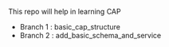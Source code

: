 This repo will help in learning CAP 

* Branch 1 : basic_cap_structure
* Branch 2 : add_basic_schema_and_service
